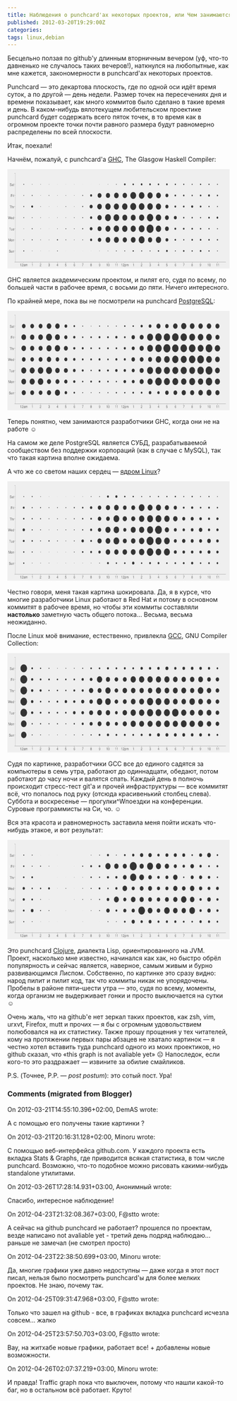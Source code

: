 ```yaml
---
title: Наблюдения о punchcard'ах некоторых проектов, или Чем занимаются на досуге разработчики GHC?
published: 2012-03-20T19:29:00Z
categories: 
tags: linux,debian
---
```


Бесцельно ползая по github'у длинным вторничным вечером (уф, что-то давненько не случалось таких вечеров!), наткнулся на любопытные, как мне кажется, закономерности в punchcard'ах некоторых проектов.

Punchcard — это декартова плоскость, где по одной оси идёт время суток, а по другой — день недели. Размер точек на пересечениях дня и времени показывает, как много коммитов было сделано в такие время и день. В каком-нибудь вялотекущем любительском проектике punchcard будет содержать всего пяток точек, в то время как в огромном проекте точки почти равного размера будут равномерно распределены по всей плоскости.

Итак, поехали!

Начнём, пожалуй, с punchcard'а <a href='http://www.haskell.org/ghc/'>GHC</a>, The Glasgow Haskell Compiler:

<div class="center">
<img src="/images/punchcard-ghc.png"
    width="600px" height="225px"
    alt="GHC punchcard"
    class="fullscreen" />
</div>

GHC является академическим проектом, и пилят его, судя по всему, по большей части в рабочее время, с восьми до пяти. Ничего интересного.

По крайней мере, пока вы не посмотрели на punchcard <a href='http://www.postgresql.org/'>PostgreSQL</a>:

<div class="center">
<img src="/images/punchcard-postgres.png"
    width="600px" height="225px"
    alt="GHC punchcard"
    class="fullscreen" />
</div>

Теперь понятно, чем занимаются разработчики GHC, когда они не на работе ☺

На самом же деле PostgreSQL является СУБД, разрабатываемой сообществом без поддержки корпораций (как в случае с MySQL), так что такая картина вполне ожидаема.

А что же со светом наших сердец — <a href='http://kernel.org/'>ядром Linux</a>?

<div class="center">
<img src="/images/punchcard-linux.png"
    width="600px" height="225px"
    alt="GHC punchcard"
    class="fullscreen" />
</div>

Честно говоря, меня такая картина шокировала. Да, я в курсе, что многие разработчики Linux работают в Red Hat и потому в основном коммитят в рабочее время, но чтобы эти коммиты составляли <b>настолько</b> заметную часть общего потока… Весьма, весьма неожиданно.

После Linux моё внимание, естественно, привлекла <a href='http://gcc.gnu.org/'>GCC</a>, GNU Compiler Collection:

<div class="center">
<img src="/images/punchcard-gcc.png"
    width="600px" height="225px"
    alt="GHC punchcard"
    class="fullscreen" />
</div>

Судя по картинке, разработчики GCC все до единого садятся за компьютеры в семь утра, работают до одиннадцати, обедают, потом работают до часу ночи и валятся спать. Каждый день в полночь происходит стресс-тест git'а и прочей инфраструктуры — все коммитят всё, что попалось под руку (отсюда красивенький столбец слева). Суббота и воскресенье — прогулки^Wпоездки на конференции. Суровые программисты на Си, чо. ☺

Вся эта красота и равномерность заставила меня пойти искать что-нибудь этакое, и вот результат:

<div class="center">
<img src="/images/punchcard-clojure.png"
    width="600px" height="225px"
    alt="GHC punchcard"
    class="fullscreen" />
</div>

Это punchcard <a href='http://clojure.org/'>Clojure</a>, диалекта Lisp, ориентированного на JVM. Проект, насколько мне известно, начинался как хак, но быстро обрёл популярность и сейчас является, наверное, самым живым и бурно развивающимся Лиспом. Собственно, по картинке это сразу видно: народ пилит и пилит код, так что коммиты никак не упорядочены. Пробелы в районе пяти–шести утра — это, судя по всему, моменты, когда организм не выдерживает гонки и просто выключается на сутки ☺

Очень жаль, что на github'е нет зеркал таких проектов, как zsh, vim, urxvt, Firefox, mutt и прочих — я бы с огромным удовольствием полюбовался на их статистику. Также прошу прощения у тех читателей, кому на протяжении первых пары абзацев не хватало картинок — я честно хотел вставить туда punchcard одного из моих проектиков, но github сказал, что «this graph is not avaliable yet» ☹ Напоследок, если кого-то это раздражает — извините за обилие смайликов.

P.S. (Точнее, P.P. — <i>post postum</i>): это сотый пост. Ура!

<h3 id='hakyll-convert-comments-title'>Comments (migrated from Blogger)</h3>
<div class='hakyll-convert-comment'>
<p class='hakyll-convert-comment-date'>On 2012-03-21T14:55:10.396+02:00, DemAS wrote:</p>
<p class='hakyll-convert-comment-body'>
А с помощью его получены такие картинки ?
</p>
</div>

<div class='hakyll-convert-comment'>
<p class='hakyll-convert-comment-date'>On 2012-03-21T20:16:31.128+02:00, Minoru wrote:</p>
<p class='hakyll-convert-comment-body'>
С помощью веб-интерфейса github.com. У каждого проекта есть вкладка Stats &amp; Graphs, где приводится всякая статистика, в том числе punchcard. Возможно, что-то подобное можно рисовать какими-нибудь standalone утилитами.
</p>
</div>

<div class='hakyll-convert-comment'>
<p class='hakyll-convert-comment-date'>On 2012-03-26T17:28:14.931+03:00, Анонимный wrote:</p>
<p class='hakyll-convert-comment-body'>
Спасибо, интересное наблюдение!
</p>
</div>

<div class='hakyll-convert-comment'>
<p class='hakyll-convert-comment-date'>On 2012-04-23T21:32:08.367+03:00, F@stto wrote:</p>
<p class='hakyll-convert-comment-body'>
А сейчас на github punchcard не работает? прошелся по проектам, везде написано not avaliable yet - третий день подряд наблюдаю... раньше не замечал (не смотрел просто)
</p>
</div>

<div class='hakyll-convert-comment'>
<p class='hakyll-convert-comment-date'>On 2012-04-23T22:38:50.699+03:00, Minoru wrote:</p>
<p class='hakyll-convert-comment-body'>
Да, многие графики уже давно недоступны — даже когда я этот пост писал, нельзя было посмотреть punchcard&#39;ы для более мелких проектов. Не знаю, почему так.
</p>
</div>

<div class='hakyll-convert-comment'>
<p class='hakyll-convert-comment-date'>On 2012-04-25T09:31:47.968+03:00, F@stto wrote:</p>
<p class='hakyll-convert-comment-body'>
Только что зашел на github - все, в графиках вкладка punchcard исчезла совсем... жалко
</p>
</div>

<div class='hakyll-convert-comment'>
<p class='hakyll-convert-comment-date'>On 2012-04-25T23:57:50.703+03:00, F@stto wrote:</p>
<p class='hakyll-convert-comment-body'>
Вау, на житхабе новые графики, работает все! + добавлены новые возможности.
</p>
</div>

<div class='hakyll-convert-comment'>
<p class='hakyll-convert-comment-date'>On 2012-04-26T02:07:37.219+03:00, Minoru wrote:</p>
<p class='hakyll-convert-comment-body'>
И правда! Traffic graph пока что выключен, потому что нашли какой-то баг, но в остальном всё работает. Круто!
</p>
</div>



